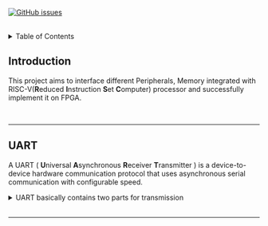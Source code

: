 
[![GitHub issues](https://img.shields.io/github/issues/IEEE-NITK/RISC-V-SoC?color=green&label=Issues&style=flat)](https://github.com/IEEE-NITK/RISC-V-SoC/issues)
<br>

<br>
<details>
  <summary>Table of Contents</summary>
    <ol>
        <li>
            <a href="#introduction">Introduction</a>
        </li>
        <li>
            <a href="https://github.com/IEEE-NITK/RISC-V-SoC/tree/main/UART">UART</a>
        </li>
        <li>
            <a href="#SPI">SPI</a> 
        </li>
        <li>
            <a href="#Memory">Memory</a> 
        </li>
        <li>
            <a href="#project-mentors">Project Mentors</a></li>
        </li>
        <li>
            <a href="#project-members">Project Members</a></li>
        </li> 
    </ol>
</details>

## Introduction
This project aims to interface different Peripherals, Memory integrated with RISC-V(<b>R</b>educed <b>I</b>nstruction <b>S</b>et <b>C</b>omputer) processor and successfully implement it on FPGA.

<br>
<hr>

## UART
A UART ( <b>U</b>niversal <b>A</b>synchronous <b>R</b>eceiver <b>T</b>ransmitter ) is a device-to-device hardware communication protocol that uses asynchronous serial communication with configurable speed.

<details>
  <summary>UART basically contains two parts for transmission</summary>
    <ul>
      <li> Transmitter ( tx ) <br> Used to transmit the data serially.
        <p> Clock signal is given by <code> i_clk </code>. <br> The transmitter starts transmitting the data only when the <code> i_wr </code>( write ) is asserted, else transmits one. <br> <code> i_data </code> stores the start bit ( zero ) with the data bits to be transmitted. <br> <code> o_busy </code> signal indicates whether the transmitter is transmitting the data or not. <br> The single bit output of the transmitter is given by <code> o_uart_tx </code> signal.
        </p>
      </li>
      <li>
        Receiver ( rx ) <br>
        Used to receive the data serially.
      </li>
    </ul>
</details>

<br>
<hr>
